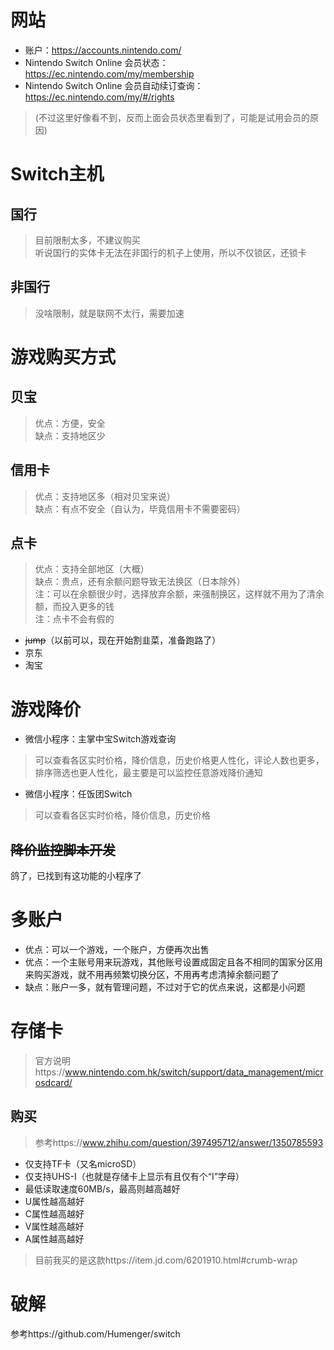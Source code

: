 # 网站
- 账户：https://accounts.nintendo.com/
- Nintendo Switch Online 会员状态：https://ec.nintendo.com/my/membership
- Nintendo Switch Online 会员自动续订查询：https://ec.nintendo.com/my/#/rights 
> (不过这里好像看不到，反而上面会员状态里看到了，可能是试用会员的原因)
# Switch主机
## 国行
> 目前限制太多，不建议购买\
> 听说国行的实体卡无法在非国行的机子上使用，所以不仅锁区，还锁卡
## 非国行
> 没啥限制，就是联网不太行，需要加速
# 游戏购买方式
## 贝宝
> 优点：方便，安全 \
> 缺点：支持地区少
## 信用卡
> 优点：支持地区多（相对贝宝来说）\
> 缺点：有点不安全（自认为，毕竟信用卡不需要密码）
## 点卡
> 优点：支持全部地区（大概）\
> 缺点：贵点，还有余额问题导致无法换区（日本除外）\
> 注：可以在余额很少时，选择放弃余额，来强制换区，这样就不用为了清余额，而投入更多的钱 \
> 注：点卡不会有假的
- ~~jump~~（以前可以，现在开始割韭菜，准备跑路了）
- 京东
- 淘宝
# 游戏降价
- 微信小程序：主掌中宝Switch游戏查询
> 可以查看各区实时价格，降价信息，历史价格更人性化，评论人数也更多，排序筛选也更人性化，最主要是可以监控任意游戏降价通知
- 微信小程序：任饭团Switch
> 可以查看各区实时价格，降价信息，历史价格
## ~~降价监控脚本开发~~
鸽了，已找到有这功能的小程序了
# 多账户
- 优点：可以一个游戏，一个账户，方便再次出售
- 优点：一个主账号用来玩游戏，其他账号设置成固定且各不相同的国家分区用来购买游戏，就不用再频繁切换分区，不用再考虑清掉余额问题了
- 缺点：账户一多，就有管理问题，不过对于它的优点来说，这都是小问题
# 存储卡
> 官方说明https://www.nintendo.com.hk/switch/support/data_management/microsdcard/
## 购买
> 参考https://www.zhihu.com/question/397495712/answer/1350785593
- 仅支持TF卡（又名microSD）
- 仅支持UHS-I（也就是存储卡上显示有且仅有个“I”字母）
- 最低读取速度60MB/s，最高则越高越好
- U属性越高越好
- C属性越高越好
- V属性越高越好
- A属性越高越好
> 目前我买的是这款https://item.jd.com/6201910.html#crumb-wrap
# 破解
参考https://github.com/Humenger/switch

